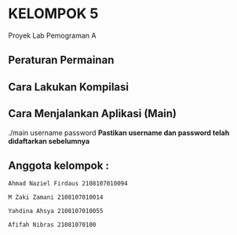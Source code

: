 # KELOMPOK 5
Proyek Lab Pemograman A

## Peraturan Permainan


## Cara Lakukan Kompilasi


## Cara Menjalankan Aplikasi (Main)
./main username password
**Pastikan username dan password telah didaftarkan sebelumnya**

## Anggota kelompok : 
```Ahmad Naziel Firdaus 2108107010094```

```M Zaki Zamani 2108107010014```

```Yahdina Ahsya 2108107010055```

```Afifah Nibras 21081070100```
